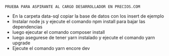     PRUEBA PARA ASPIRANTE AL CARGO DESARROLLADOR EN PRECIOS.COM

- En la carpeta data-sql copiar la base de datos con los insert de ejemplo
- Instalar node js y ejecute el comando npm install para bajar las dependencias
- luego ejecutar el comando composer install
- luego asegurese de tener yarn instalado y ejecute el comando yarn upgrade
- Ejecute el comando yarn encore dev